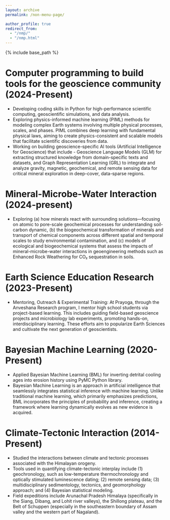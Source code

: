 ```yaml
---
layout: archive
permalink: /non-menu-page/

author_profile: true
redirect_from: 
  - "/nmp/"
  - "/nmp.html"
---
```

{% include base_path %}

# Computer programming to build tools for the geoscience community (2024-Present)

* Developing coding skills in Python for high-performance scientific computing, geoscientific simulations, and data analysis.
* Exploring physics-informed machine learning (PIML) methods for modeling complex Earth systems involving multiple physical processes, scales, and phases. PIML combines deep learning with fundamental physical laws, aiming to create physics-consistent and scalable models that facilitate scientific discoveries from data.
* Working on building geoscience-specific AI tools (Artificial Intelligence for Geoscience) that include - Geoscience Language Models (GLM) for extracting structured knowledge from domain-specific texts and datasets, and Graph Representation Learning (GRL) to integrate and analyze gravity, magnetic, geochemical, and remote sensing data for critical mineral exploration in deep-cover, data-sparse regions.

# Mineral-Microbe-Water Interaction (2024-present)

* Exploring (a) how minerals react with surrounding solutions—focusing on atomic to pore-scale geochemical processes for understanding soil-carbon dynamic, (b) the biogeochemical transformation of minerals and transport of chemical components across different spatial and temporal scales to study environmental contamination, and (c) models of ecological and biogeochemical systems that assess the impacts of mineral-microbe-water interactions in geoengineering methods such as Enhanced Rock Weathering for CO₂ sequestration in soils.

# Earth Science Education Research (2023-Present)

* Mentoring, Outreach & Experimental Training: At Prayoga, through the Anveshana Research program, I mentor high school students via project-based learning. This includes guiding field-based geoscience projects and microbiology lab experiments, promoting hands-on, interdisciplinary learning. These efforts aim to popularize Earth Sciences and cultivate the next generation of geoscientists.
  
# Bayesian Machine Learning (2020-Present)

* Applied Bayesian Machine Learning (BML) for inverting detrital cooling ages into erosion history using PyMC Python library.
* Bayesian Machine Learning is an approach in artificial intelligence that seamlessly integrates statistical inference with machine learning. Unlike traditional machine learning, which primarily emphasizes predictions, BML incorporates the principles of probability and inference, creating a framework where learning dynamically evolves as new evidence is acquired.
   
# Climate-Tectonic Interaction (2014-Present)

* Studied the interactions between climate and tectonic processes associated with the Himalayan orogeny.
* Tools used in quantifying climate-tectonic interplay include (1) geochronology, such as low-temperature thermochronology and optically stimulated luminescence dating; (2) remote sensing data; (3) multidisciplinary sedimentology, tectonics, and geomorphology approach; and (4) Bayesian statistical modeling.
* Field expeditions include Arunachal Pradesh Himalaya (specifically in the Siang, Dibang, and Lohit river valleys), the Shillong plateau, and the Belt of Schuppen (especially in the southeastern boundary of Assam valley and the western part of Nagaland).




